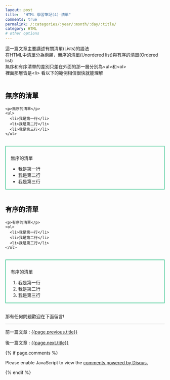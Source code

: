 ```yaml
---
layout: post
title:  "HTML 學習筆記(4)-清單"
comments: true
permalink: /:categories/:year/:month/:day/:title/
category: HTML
# other options
---
```


這一篇文章主要講述有關清單(Lists)的語法<br>
在HTML中清單分為兩類，無序的清單(Unordered list)與有序的清單(Ordered list)<br>
無序和有序清單的差別只差在外面的那一層分別為\<ul>和\<ol><br>
裡面那層皆是\<li> 看以下的範例相信很快就能理解<br>
<br>

## 無序的清單
    <p>無序的清單</p>
    <ul>
      <li>我是第一行</li>
      <li>我是第二行</li>
      <li>我是第三行</li>
    </ul>

<br>

<div style="border: 2px solid #56CC9D; padding:12px 15px 0px 15px;">
    <p>無序的清單</p>
    <ul>
      <li>我是第一行</li>
      <li>我是第二行</li>
      <li>我是第三行</li>
    </ul>
</div>
<br>

## 有序的清單
    <p>有序的清單</p>
    <ol>
      <li>我是第一行</li>
      <li>我是第二行</li>
      <li>我是第三行</li>
    </ol>
    
<br>

<div style="border: 2px solid #56CC9D; padding:12px 15px 0px 15px;">
    <p>有序的清單</p>
    <ol>
      <li>我是第一行</li>
      <li>我是第二行</li>
      <li>我是第三行</li>
    </ol>
</div>
<br>

那有任何問題歡迎在下面留言!

----

前一篇文章 : [{{page.previous.title}}]({{page.previous.url}})

後一篇文章 : [{{page.next.title}}]({{page.next.url}})

{% if page.comments %}
<div id="disqus_thread"></div>
<script>

/**
*  RECOMMENDED CONFIGURATION VARIABLES: EDIT AND UNCOMMENT THE SECTION BELOW TO INSERT DYNAMIC VALUES FROM YOUR PLATFORM OR CMS.
*  LEARN WHY DEFINING THESE VARIABLES IS IMPORTANT: https://disqus.com/admin/universalcode/#configuration-variables*/
/*
var disqus_config = function () {
this.page.url = PAGE_URL;  // Replace PAGE_URL with your page's canonical URL variable
this.page.identifier = PAGE_IDENTIFIER; // Replace PAGE_IDENTIFIER with your page's unique identifier variable
};
*/
(function() { // DON'T EDIT BELOW THIS LINE
var d = document, s = d.createElement('script');
s.src = 'https://dingdang827.disqus.com/embed.js';
s.setAttribute('data-timestamp', +new Date());
(d.head || d.body).appendChild(s);
})();
</script>
<noscript>Please enable JavaScript to view the <a href="https://disqus.com/?ref_noscript">comments powered by Disqus.</a></noscript>
                            
{% endif %}